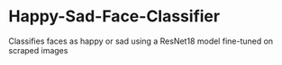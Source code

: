 # Happy-Sad-Face-Classifier
Classifies faces as happy or sad using a ResNet18 model fine-tuned on scraped images
